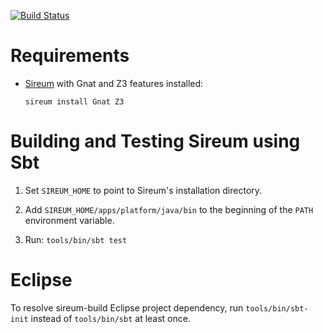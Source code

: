 [![Build Status](https://api.shippable.com/projects/55534a22edd7f2c052ebbc87/badge?branchName=master)](https://app.shippable.com/projects/55534a22edd7f2c052ebbc87/builds/latest) 

Requirements
============

* [Sireum](http://sireum.org) with Gnat and Z3 features installed:

  `sireum install Gnat Z3`


Building and Testing Sireum using Sbt
=====================================

1. Set `SIREUM_HOME` to point to Sireum's installation directory.

2. Add `SIREUM_HOME/apps/platform/java/bin` to the beginning of the 
   `PATH` environment variable. 

3. Run: `tools/bin/sbt test`


Eclipse
=======

To resolve sireum-build Eclipse project dependency, run `tools/bin/sbt-init` 
instead of `tools/bin/sbt` at least once.
